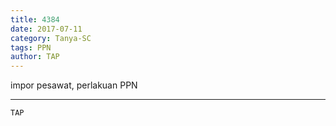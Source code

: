 ```yaml
---
title: 4384
date: 2017-07-11
category: Tanya-SC
tags: PPN
author: TAP
---
```


impor pesawat, perlakuan PPN

---



`TAP`
